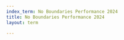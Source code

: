 ```yaml
---
index_term: No Boundaries Performance 2024
title: No Boundaries Performance 2024
layout: term

---
```

